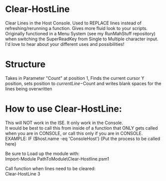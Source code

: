 # Clear-HostLine
Clear Lines in the Host Console.  Used to REPLACE lines instead of refreshing/rerunning a function.  Gives more fluid look to your scripts.  Originally functioned in a Menu System (see my RunMahStuff repository) when switching the SuperReadKey from Single to Multiple character input.  I'd love to hear about your different uses and possibilities!

# Structure
Takes in Parameter "Count" at position 1, Finds the current cursor Y position, sets position to $currentLine -$Count and writes blank spaces for the lines being overwritten

# How to use Clear-HostLine:
This will NOT work in the ISE.  It only work in the Console.  
It would be best to call this from inside of a function that ONLY gets called when you are in CONSOLE, or call this only if you are in CONSOLE.  
EXAMPLE: IF ($host.name -eq 'ConsoleHost') {Put the process to be called here}

Be sure to Load up the module with:  
Import-Module PathToModule\Clear-Hostline.psm1 

Call function when lines need to be cleared:  
Clear-HostLine 3
